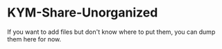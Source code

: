 # KYM-Share-Unorganized

If you want to add files but don't know where to put them, you can dump them here for now.


